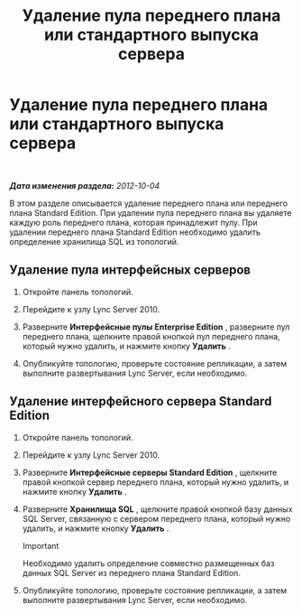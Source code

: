 ﻿---
title: Удаление пула переднего плана или стандартного выпуска сервера
TOCTitle: Удаление пула переднего плана или стандартного выпуска сервера
ms:assetid: 83c39a36-49a1-4ac6-9cc5-b0e441b1fdec
ms:mtpsurl: https://technet.microsoft.com/ru-ru/library/JJ688115(v=OCS.15)
ms:contentKeyID: 49888070
ms.date: 05/19/2016
mtps_version: v=OCS.15
ms.translationtype: HT
---

# Удаление пула переднего плана или стандартного выпуска сервера

 

_**Дата изменения раздела:** 2012-10-04_

В этом разделе описывается удаление переднего плана или переднего плана Standard Edition. При удалении пула переднего плана вы удаляете каждую роль переднего плана, которая принадлежит пулу. При удалении переднего плана Standard Edition необходимо удалить определение хранилища SQL из топологий.

## Удаление пула интерфейсных серверов

1.  Откройте панель топологий.

2.  Перейдите к узлу Lync Server 2010.

3.  Разверните **Интерфейсные пулы Enterprise Edition** , разверните пул переднего плана, щелкните правой кнопкой пул переднего плана, который нужно удалить, и нажмите кнопку **Удалить** .

4.  Опубликуйте топологию, проверьте состояние репликации, а затем выполните развертывания Lync Server, если необходимо.

## Удаление интерфейсного сервера Standard Edition

1.  Откройте панель топологий.

2.  Перейдите к узлу Lync Server 2010.

3.  Разверните **Интерфейсные серверы Standard Edition** , щелкните правой кнопкой сервер переднего плана, который нужно удалить, и нажмите кнопку **Удалить** .

4.  Разверните **Хранилища SQL** , щелкните правой кнопкой базу данных SQL Server, связанную с сервером переднего плана, который нужно удалить, и нажмите кнопку **Удалить** .
    
    > [!IMPORTANT]
    > Необходимо удалить определение совместно размещенных баз данных SQL Server из переднего плана Standard Edition.


5.  Опубликуйте топологию, проверьте состояние репликации, а затем выполните развертывания Lync Server, если необходимо.

